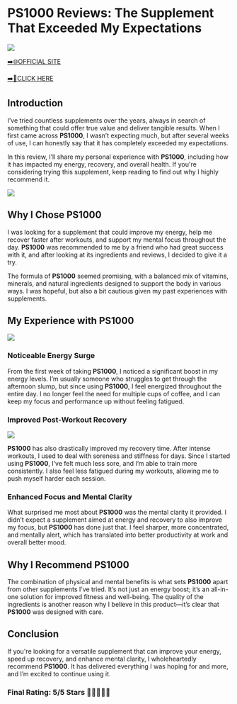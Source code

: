 # **PS1000 Reviews**: The Supplement That Exceeded My Expectations

[![](https://static.vecteezy.com/system/resources/thumbnails/019/896/014/small/buy-now-gradient-button-with-cart-symbol-buy-now-illustration-png.png)](https://edetoop.top/lander/sugarpreland-1/ps1000.html) 

[➡️🌐OFFICIAL SITE](https://edetoop.top/lander/sugarpreland-1/ps1000.html) 

[➡️🔗CLICK HERE](https://edetoop.top/lander/sugarpreland-1/ps1000.html) 


## Introduction

I’ve tried countless supplements over the years, always in search of something that could offer true value and deliver tangible results. When I first came across **PS1000**, I wasn’t expecting much, but after several weeks of use, I can honestly say that it has completely exceeded my expectations.

In this review, I’ll share my personal experience with **PS1000**, including how it has impacted my energy, recovery, and overall health. If you're considering trying this supplement, keep reading to find out why I highly recommend it.

[![](https://wallpapers.com/images/hd/red-order-now-button-udg4jcj4arvn8b0n-2.png)](https://edetoop.top/lander/sugarpreland-1/ps1000.html)  

## Why I Chose **PS1000**

I was looking for a supplement that could improve my energy, help me recover faster after workouts, and support my mental focus throughout the day. **PS1000** was recommended to me by a friend who had great success with it, and after looking at its ingredients and reviews, I decided to give it a try.

The formula of **PS1000** seemed promising, with a balanced mix of vitamins, minerals, and natural ingredients designed to support the body in various ways. I was hopeful, but also a bit cautious given my past experiences with supplements.

## My Experience with **PS1000**

[![](https://static.vecteezy.com/system/resources/thumbnails/019/896/014/small/buy-now-gradient-button-with-cart-symbol-buy-now-illustration-png.png)](https://edetoop.top/lander/sugarpreland-1/ps1000.html)

### Noticeable Energy Surge

From the first week of taking **PS1000**, I noticed a significant boost in my energy levels. I’m usually someone who struggles to get through the afternoon slump, but since using **PS1000**, I feel energized throughout the entire day. I no longer feel the need for multiple cups of coffee, and I can keep my focus and performance up without feeling fatigued.

### Improved Post-Workout Recovery

[![](https://wallpapers.com/images/hd/red-order-now-button-udg4jcj4arvn8b0n-2.png)](https://edetoop.top/lander/sugarpreland-1/ps1000.html)  

**PS1000** has also drastically improved my recovery time. After intense workouts, I used to deal with soreness and stiffness for days. Since I started using **PS1000**, I’ve felt much less sore, and I’m able to train more consistently. I also feel less fatigued during my workouts, allowing me to push myself harder each session.

### Enhanced Focus and Mental Clarity

What surprised me most about **PS1000** was the mental clarity it provided. I didn’t expect a supplement aimed at energy and recovery to also improve my focus, but **PS1000** has done just that. I feel sharper, more concentrated, and mentally alert, which has translated into better productivity at work and overall better mood.

## Why I Recommend **PS1000**

The combination of physical and mental benefits is what sets **PS1000** apart from other supplements I’ve tried. It’s not just an energy boost; it’s an all-in-one solution for improved fitness and well-being. The quality of the ingredients is another reason why I believe in this product—it’s clear that **PS1000** was designed with care.

## Conclusion

If you're looking for a versatile supplement that can improve your energy, speed up recovery, and enhance mental clarity, I wholeheartedly recommend **PS1000**. It has delivered everything I was hoping for and more, and I’m excited to continue using it.

### Final Rating: 5/5 Stars 🌟🌟🌟🌟🌟

